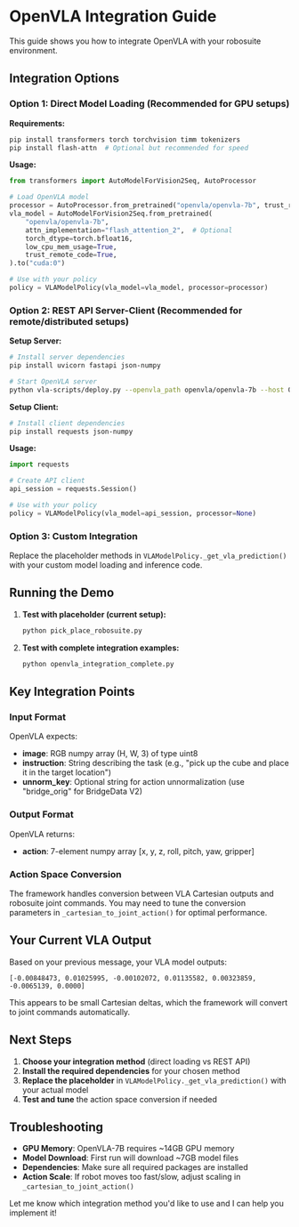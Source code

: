 # OpenVLA Integration Guide

This guide shows you how to integrate OpenVLA with your robosuite environment.

## Integration Options

### Option 1: Direct Model Loading (Recommended for GPU setups)

**Requirements:**
```bash
pip install transformers torch torchvision timm tokenizers
pip install flash-attn  # Optional but recommended for speed
```

**Usage:**
```python
from transformers import AutoModelForVision2Seq, AutoProcessor

# Load OpenVLA model
processor = AutoProcessor.from_pretrained("openvla/openvla-7b", trust_remote_code=True)
vla_model = AutoModelForVision2Seq.from_pretrained(
    "openvla/openvla-7b",
    attn_implementation="flash_attention_2",  # Optional
    torch_dtype=torch.bfloat16,
    low_cpu_mem_usage=True,
    trust_remote_code=True,
).to("cuda:0")

# Use with your policy
policy = VLAModelPolicy(vla_model=vla_model, processor=processor)
```

### Option 2: REST API Server-Client (Recommended for remote/distributed setups)

**Setup Server:**
```bash
# Install server dependencies
pip install uvicorn fastapi json-numpy

# Start OpenVLA server
python vla-scripts/deploy.py --openvla_path openvla/openvla-7b --host 0.0.0.0 --port 8000
```

**Setup Client:**
```bash
# Install client dependencies  
pip install requests json-numpy
```

**Usage:**
```python
import requests

# Create API client
api_session = requests.Session()

# Use with your policy
policy = VLAModelPolicy(vla_model=api_session, processor=None)
```

### Option 3: Custom Integration

Replace the placeholder methods in `VLAModelPolicy._get_vla_prediction()` with your custom model loading and inference code.

## Running the Demo

1. **Test with placeholder (current setup):**
   ```bash
   python pick_place_robosuite.py
   ```

2. **Test with complete integration examples:**
   ```bash
   python openvla_integration_complete.py
   ```

## Key Integration Points

### Input Format
OpenVLA expects:
- **image**: RGB numpy array (H, W, 3) of type uint8
- **instruction**: String describing the task (e.g., "pick up the cube and place it in the target location")
- **unnorm_key**: Optional string for action unnormalization (use "bridge_orig" for BridgeData V2)

### Output Format  
OpenVLA returns:
- **action**: 7-element numpy array [x, y, z, roll, pitch, yaw, gripper]

### Action Space Conversion
The framework handles conversion between VLA Cartesian outputs and robosuite joint commands. You may need to tune the conversion parameters in `_cartesian_to_joint_action()` for optimal performance.

## Your Current VLA Output
Based on your previous message, your VLA model outputs:
```
[-0.00848473, 0.01025995, -0.00102072, 0.01135582, 0.00323859, -0.0065139, 0.0000]
```

This appears to be small Cartesian deltas, which the framework will convert to joint commands automatically.

## Next Steps

1. **Choose your integration method** (direct loading vs REST API)
2. **Install the required dependencies** for your chosen method
3. **Replace the placeholder** in `VLAModelPolicy._get_vla_prediction()` with your actual model
4. **Test and tune** the action space conversion if needed

## Troubleshooting

- **GPU Memory**: OpenVLA-7B requires ~14GB GPU memory
- **Model Download**: First run will download ~7GB model files
- **Dependencies**: Make sure all required packages are installed
- **Action Scale**: If robot moves too fast/slow, adjust scaling in `_cartesian_to_joint_action()`

Let me know which integration method you'd like to use and I can help you implement it!
